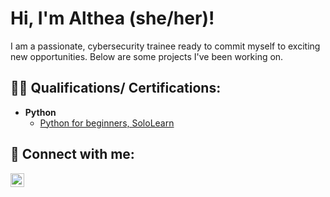 
<h1>Hi, I'm Althea (she/her)! </h1>
I am a passionate, cybersecurity trainee ready to commit myself to exciting new opportunities. Below are some projects I've been working on.

<h2>👨‍💻 Qualifications/ Certifications:</h2>

- <b>Python</b>
  - [Python for beginners, SoloLearn](https://api2.sololearn.com/v2/certificates/CC-7RRQOTAX/image/jpg)
  
<h2> 🤳 Connect with me:</h2>

[<img align="left" alt="AltheaWaites | LinkedIn" width="22px" src="https://cdn.jsdelivr.net/npm/simple-icons@v3/icons/linkedin.svg" />][linkedin]

[linkedin]: https://www.linkedin.com/in/althea-waites-bb368227b
